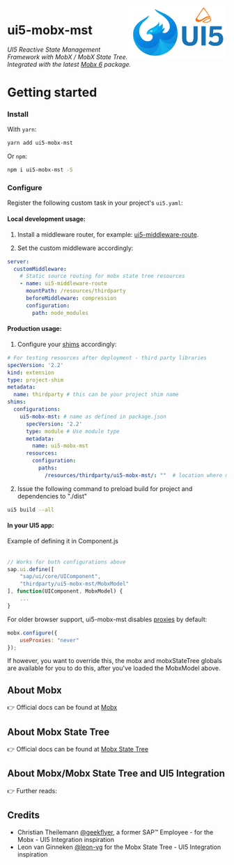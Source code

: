 <img src="https://raw.githubusercontent.com/sammok83/ui5-mobx-mst/master/img/UI5_MST_logo.png" alt="logo" height="120" align="right" />

# ui5-mobx-mst

_UI5 Reactive State Management Framework with MobX / MobX State Tree. Integrated with the latest [Mobx 6](https://michel.codes/blogs/mobx6) package._

# Getting started
### Install

With `yarn`:
```sh
yarn add ui5-mobx-mst
```
Or `npm`:
```sh
npm i ui5-mobx-mst -S
```

### Configure

Register the following custom task in your project's `ui5.yaml`:
#### Local development usage:

1. Install a middleware router, for example: [ui5-middleware-route](https://www.npmjs.com/package/ui5-middleware-route).
   
2. Set the custom middleware accordingly:
```yaml
server:
  customMiddleware:
    # Static source routing for mobx state tree resources 
    - name: ui5-middleware-route
      mountPath: /resources/thirdparty
      beforeMiddleware: compression
      configuration:
        path: node_modules 
```

#### Production usage:

1. Configure your [shims](https://sap.github.io/ui5-tooling/pages/extensibility/ProjectShims) accordingly:

```yaml
# For testing resources after deployment - third party libraries
specVersion: '2.2'
kind: extension
type: project-shim
metadata:
  name: thirdparty # this can be your project shim name
shims:
  configurations:
    ui5-mobx-mst: # name as defined in package.json
      specVersion: '2.2'
      type: module # Use module type
      metadata:
        name: ui5-mobx-mst
      resources:
        configuration:
          paths:
            /resources/thirdparty/ui5-mobx-mst/: ""  # location where modules are stored            
```
2. Issue the following command to preload build for project and dependencies to "./dist"
```bash
ui5 build --all
```

#### In your UI5 app:
Example of defining it in Component.js
```javascript

// Works for both configurations above 
sap.ui.define([
	"sap/ui/core/UIComponent",
	"thirdparty/ui5-mobx-mst/MobxModel"
], function(UIComponent, MobxModel) {
    ...
}
```

For older browser support, ui5-mobx-mst disables [proxies](https://mobx.js.org/configuration.html#proxy-support) by default:
```javascript
mobx.configure({
    useProxies: "never"
});
```

If however, you want to override this, the mobx and mobxStateTree globals are available for you to do this, after you've loaded the MobxModel above.

## About Mobx
👉 Official docs can be found at [Mobx](https://mobx.js.org/README.html)

## About Mobx State Tree
👉 Official docs can be found at [Mobx State Tree](http://mobx-state-tree.js.org/)

## About Mobx/Mobx State Tree and UI5 Integration
👉 Further reads:

## Credits
* Christian Theilemann [@geekflyer](https://github.com/geekflyer), a former SAP™ Employee - for the Mobx - UI5 Integration inspiration 
* Leon van Ginneken [@leon-vg](https://github.com/leon-vg) for the Mobx State Tree - UI5 Integration inspiration
